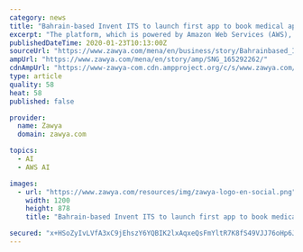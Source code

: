 ```yaml
---
category: news
title: "Bahrain-based Invent ITS to launch first app to book medical appointments"
excerpt: "The platform, which is powered by Amazon Web Services (AWS), will be launched at an event supported by Bahrain Economic ... being fully prepared to deal with the requirements of the digital economy, by adopting and employing artificial intelligence technologies in the production and service sectors. In this context, Mr Alhalwachi affirmed ..."
publishedDateTime: 2020-01-23T10:13:00Z
sourceUrl: "https://www.zawya.com/mena/en/business/story/Bahrainbased_Invent_ITS_to_launch_first_app_to_book_medical_appointments-SNG_165292262/"
ampUrl: "https://www.zawya.com/mena/en/story/amp/SNG_165292262/"
cdnAmpUrl: "https://www-zawya-com.cdn.ampproject.org/c/s/www.zawya.com/mena/en/story/amp/SNG_165292262/"
type: article
quality: 58
heat: 58
published: false

provider:
  name: Zawya
  domain: zawya.com

topics:
  - AI
  - AWS AI

images:
  - url: "https://www.zawya.com/resources/img/zawya-logo-en-social.png"
    width: 1200
    height: 878
    title: "Bahrain-based Invent ITS to launch first app to book medical appointments"

secured: "x+HSoZyIvLVfA3xC9jEhszY6YQBIK2lxAqxeQsFmYltR7K8fS49VJJ76oHp6Jl3ehOTd7pToXpntjswhDc58q+MsIXIyiBFhI70Ug6VI9q1GFRL9T4odnK3SxiGaS50HIU0+f1bMP5J5xotsJYIdlMVGYUyAkoqk4yTQte6EFKcMwYzwuhjDJNxW1d7EDVgKU6XHVVWP6fEcuc95p55+Nf66tm3/5sxK31dMEjnCNi99ngml/pMLZDBLjmMCfEjowhchfeYCKudHQUpp+JdDD8zF/QHVwDQgR2wI7NHJ9btloSgteaLdEvGDVen9N1+s;HLw2+HgB1UlISc7Qd+Bfjw=="
---
```


